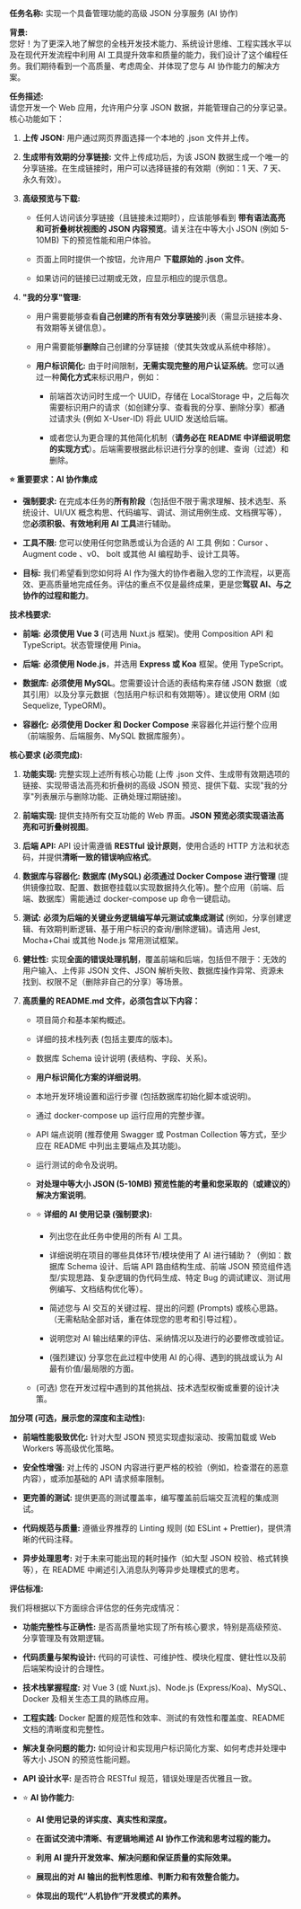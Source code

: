 **任务名称:** 实现一个具备管理功能的高级 JSON 分享服务 (AI 协作)

**背景:**  
您好！为了更深入地了解您的全栈开发技术能力、系统设计思维、工程实践水平以及在现代开发流程中利用 AI 工具提升效率和质量的能力，我们设计了这个编程任务。我们期待看到一个高质量、考虑周全、并体现了您与 AI 协作能力的解决方案。

**任务描述:**  
请您开发一个 Web 应用，允许用户分享 JSON 数据，并能管理自己的分享记录。核心功能如下：

1. **上传 JSON:** 用户通过网页界面选择一个本地的 .json 文件并上传。
    
2. **生成带有效期的分享链接:** 文件上传成功后，为该 JSON 数据生成一个唯一的分享链接。在生成链接时，用户可以选择链接的有效期（例如：1 天、7 天、永久有效）。
    
3. **高级预览与下载:**
    
    - 任何人访问该分享链接（且链接未过期时），应该能够看到 **带有语法高亮和可折叠树状视图的 JSON 内容预览**。请关注在中等大小 JSON (例如 5-10MB) 下的预览性能和用户体验。
        
    - 页面上同时提供一个按钮，允许用户 **下载原始的 .json 文件**。
        
    - 如果访问的链接已过期或无效，应显示相应的提示信息。
        
4. **"我的分享"管理:**
    
    - 用户需要能够查看**自己创建的所有有效分享链接**列表（需显示链接本身、有效期等关键信息）。
        
    - 用户需要能够**删除**自己创建的分享链接（使其失效或从系统中移除）。
        
    - **用户标识简化:** 由于时间限制，**无需实现完整的用户认证系统**。您可以通过一种**简化方式**来标识用户，例如：
        
        - 前端首次访问时生成一个 UUID，存储在 LocalStorage 中，之后每次需要标识用户的请求（如创建分享、查看我的分享、删除分享）都通过请求头 (例如 X-User-ID) 将此 UUID 发送给后端。
            
        - 或者您认为更合理的其他简化机制（**请务必在 README 中详细说明您的实现方式**）。后端需要根据此标识进行分享的创建、查询（过滤）和删除。
            

**⭐ 重要要求：AI 协作集成**

- **强制要求:** 在完成本任务的**所有阶段**（包括但不限于需求理解、技术选型、系统设计、UI/UX 概念构思、代码编写、调试、测试用例生成、文档撰写等），您**必须积极、有效地利用 AI 工具**进行辅助。
    
- **工具不限:** 您可以使用任何您熟悉或认为合适的 AI 工具 例如：Cursor 、 Augment code 、v0、 bolt 或其他 AI 编程助手、设计工具等。
    
- **目标:** 我们希望看到您如何将 AI 作为强大的协作者融入您的工作流程，以更高效、更高质量地完成任务。评估的重点不仅是最终成果，更是您**驾驭 AI、与之协作的过程和能力**。
    

**技术栈要求:**

- **前端:** **必须使用 Vue 3** (可选用 Nuxt.js 框架)。使用 Composition API 和 TypeScript。状态管理使用 Pinia。
    
- **后端:** **必须使用 Node.js**，并选用 **Express 或 Koa** 框架。使用 TypeScript。
    
- **数据库:** **必须使用 MySQL**。您需要设计合适的表结构来存储 JSON 数据（或其引用）以及分享元数据（包括用户标识和有效期等）。建议使用 ORM (如 Sequelize, TypeORM)。
    
- **容器化:** **必须使用 Docker 和 Docker Compose** 来容器化并运行整个应用（前端服务、后端服务、MySQL 数据库服务）。
    

**核心要求 (必须完成):**

1. **功能实现:** 完整实现上述所有核心功能 (上传 .json 文件、生成带有效期选项的链接、实现带语法高亮和折叠树的高级 JSON 预览、提供下载、实现"我的分享"列表展示与删除功能、正确处理过期链接)。
    
2. **前端实现:** 提供支持所有交互功能的 Web 界面。**JSON 预览必须实现语法高亮和可折叠树视图**。
    
3. **后端 API:** API 设计需遵循 **RESTful 设计原则**，使用合适的 HTTP 方法和状态码，并提供**清晰一致的错误响应格式**。
    
4. **数据库与容器化:** **数据库 (MySQL) 必须通过 Docker Compose 进行管理** (提供镜像拉取、配置、数据卷挂载以实现数据持久化等)。整个应用（前端、后端、数据库）需能通过 docker-compose up 命令一键启动。
    
5. **测试:** **必须为后端的关键业务逻辑编写单元测试或集成测试** (例如，分享创建逻辑、有效期判断逻辑、基于用户标识的查询/删除逻辑)。请选用 Jest, Mocha+Chai 或其他 Node.js 常用测试框架。
    
6. **健壮性:** 实现**全面的错误处理机制**，覆盖前端和后端，包括但不限于：无效的用户输入、上传非 JSON 文件、JSON 解析失败、数据库操作异常、资源未找到、权限不足（删除非自己的分享）等场景。
    
7. **高质量的 README.md 文件，必须包含以下内容：**
    
    - 项目简介和基本架构概述。
        
    - 详细的技术栈列表 (包括主要库的版本)。
        
    - 数据库 Schema 设计说明 (表结构、字段、关系)。
        
    - **用户标识简化方案的详细说明**。
        
    - 本地开发环境设置和运行步骤 (包括数据库初始化脚本或说明)。
        
    - 通过 docker-compose up 运行应用的完整步骤。
        
    - API 端点说明 (推荐使用 Swagger 或 Postman Collection 等方式，至少应在 README 中列出主要端点及其功能)。
        
    - 运行测试的命令及说明。
        
    - **对处理中等大小 JSON (5-10MB) 预览性能的考量和您采取的（或建议的）解决方案说明**。
        
    - ⭐ **详细的 AI 使用记录 (强制要求):**
        
        - 列出您在此任务中使用的所有 AI 工具。
            
        - 详细说明在项目的哪些具体环节/模块使用了 AI 进行辅助？（例如：数据库 Schema 设计、后端 API 路由结构生成、前端 JSON 预览组件选型/实现思路、复杂逻辑的伪代码生成、特定 Bug 的调试建议、测试用例编写、文档结构优化等）。
            
        - 简述您与 AI 交互的关键过程、提出的问题 (Prompts) 或核心思路。（无需粘贴全部对话，重在体现您的思考和引导过程）。
            
        - 说明您对 AI 输出结果的评估、采纳情况以及进行的必要修改或验证。
            
        - (强烈建议) 分享您在此过程中使用 AI 的心得、遇到的挑战或认为 AI 最有价值/最局限的方面。
            
    - (可选) 您在开发过程中遇到的其他挑战、技术选型权衡或重要的设计决策。
        

**加分项 (可选，展示您的深度和主动性):**

- **前端性能极致优化:** 针对大型 JSON 预览实现虚拟滚动、按需加载或 Web Workers 等高级优化策略。
    
- **安全性增强:** 对上传的 JSON 内容进行更严格的校验（例如，检查潜在的恶意内容），或添加基础的 API 请求频率限制。
    
- **更完善的测试:** 提供更高的测试覆盖率，编写覆盖前后端交互流程的集成测试。
    
- **代码规范与质量:** 遵循业界推荐的 Linting 规则 (如 ESLint + Prettier)，提供清晰的代码注释。
    
- **异步处理思考:** 对于未来可能出现的耗时操作（如大型 JSON 校验、格式转换等），在 README 中阐述引入消息队列等异步处理模式的思考。
    
**评估标准:**

我们将根据以下方面综合评估您的任务完成情况：

- **功能完整性与正确性:** 是否高质量地实现了所有核心要求，特别是高级预览、分享管理及有效期逻辑。
    
- **代码质量与架构设计:** 代码的可读性、可维护性、模块化程度、健壮性以及前后端架构设计的合理性。
    
- **技术栈掌握程度:** 对 Vue 3 (或 Nuxt.js)、Node.js (Express/Koa)、MySQL、Docker 及相关生态工具的熟练应用。
    
- **工程实践:** Docker 配置的规范性和效率、测试的有效性和覆盖度、README 文档的清晰度和完整性。
    
- **解决复杂问题的能力:** 如何设计和实现用户标识简化方案、如何考虑并处理中等大小 JSON 的预览性能问题。
    
- **API 设计水平:** 是否符合 RESTful 规范，错误处理是否优雅且一致。
    
- ⭐ **AI 协作能力:**
    
    - **AI 使用记录的详实度、真实性和深度。**
        
    - **在面试交流中清晰、有逻辑地阐述 AI 协作工作流和思考过程的能力。**
        
    - **利用 AI 提升开发效率、解决问题和保证质量的实际效果。**
        
    - **展现出的对 AI 输出的批判性思维、判断力和有效整合能力。**
        
    - **体现出的现代“人机协作”开发模式的素养。**
        

